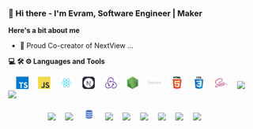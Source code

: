 ### 👋 Hi there - I'm Evram, Software Engineer | Maker
**Here's a bit about me**
- 🔭 Proud Co-creator of NextView  ...


**💻 🛠️ ⚙️ Languages and Tools**
\
\
&nbsp; &nbsp;
<img height="25" src="https://raw.githubusercontent.com/github/explore/80688e429a7d4ef2fca1e82350fe8e3517d3494d/topics/typescript/typescript.png"> &nbsp; &nbsp;
<img height="25" src="https://raw.githubusercontent.com/github/explore/80688e429a7d4ef2fca1e82350fe8e3517d3494d/topics/javascript/javascript.png"> &nbsp; &nbsp;
<img height="25" src="https://raw.githubusercontent.com/github/explore/80688e429a7d4ef2fca1e82350fe8e3517d3494d/topics/react/react.png"> &nbsp; &nbsp;
<img height="25" src="https://github.com/tandpfun/skill-icons/blob/main/icons/NextJS-Dark.svg"> &nbsp; &nbsp;
<img height="25" src="https://raw.githubusercontent.com/github/explore/80688e429a7d4ef2fca1e82350fe8e3517d3494d/topics/redux/redux.png"> &nbsp; &nbsp;
<img height="25" src="https://raw.githubusercontent.com/github/explore/80688e429a7d4ef2fca1e82350fe8e3517d3494d/topics/nodejs/nodejs.png"> &nbsp; &nbsp;
<img height="25" src="https://raw.githubusercontent.com/github/explore/80688e429a7d4ef2fca1e82350fe8e3517d3494d/topics/express/express.png"> &nbsp; &nbsp;
<img height="25" src="https://raw.githubusercontent.com/github/explore/80688e429a7d4ef2fca1e82350fe8e3517d3494d/topics/html/html.png"> &nbsp; &nbsp;
<img height="25" src="https://raw.githubusercontent.com/github/explore/80688e429a7d4ef2fca1e82350fe8e3517d3494d/topics/css/css.png"> &nbsp; &nbsp;
<img height="25" src="https://raw.githubusercontent.com/github/explore/80688e429a7d4ef2fca1e82350fe8e3517d3494d/topics/sass/sass.png"> &nbsp; &nbsp;
<img height="25" src="https://github.com/get-icon/geticon/raw/master/icons/tailwindcss-icon.svg"> &nbsp; &nbsp;
<img height="25" src="https://github.com/get-icon/geticon/blob/master/icons/jest.svg"> &nbsp; &nbsp;
\
\
&emsp; &emsp; &emsp; &emsp; &nbsp;
<img height="25" src="https://github.com/get-icon/geticon/raw/master/icons/webpack.svg"> &nbsp; &nbsp;
<img height="25" src="https://github.com/get-icon/geticon/raw/master/icons/vite.svg"> &nbsp; &nbsp;
<img height="25" src="https://raw.githubusercontent.com/github/explore/80688e429a7d4ef2fca1e82350fe8e3517d3494d/topics/sql/sql.png"> &nbsp; &nbsp;
<img height="25" src="https://github.com/get-icon/geticon/raw/master/icons/mongodb-icon.svg"> &nbsp; &nbsp;
<img height="25" src="https://github.com/get-icon/geticon/raw/master/icons/docker-icon.svg"> &nbsp; &nbsp;
<img height="25" src="https://github.com/get-icon/geticon/blob/master/icons/kubernetes.svg"> &nbsp; &nbsp;
<img height="25" src="https://github.com/get-icon/geticon/blob/master/icons/prometheus.svg"> &nbsp; &nbsp;
<img height="25" src="https://avatars.githubusercontent.com/u/49998002?s=280&v=4"> &nbsp; &nbsp;
<img height="25" src="https://github.com/get-icon/geticon/blob/master/icons/aws.svg"> &nbsp; &nbsp;

<!--
**evramdawd/evramdawd** is a ✨ _special_ ✨ repository because its `README.md` (this file) appears on your GitHub profile.

Here are some ideas to get you started:

- 🔭 I’m currently working on ...
- 🌱 I’m currently learning ...
- 👯 I’m looking to collaborate on ...
- 🤔 I’m looking for help with ...
- 💬 Ask me about ...
- 📫 How to reach me: ...
- 😄 Pronouns: ...
- ⚡ Fun fact: ...
-->
